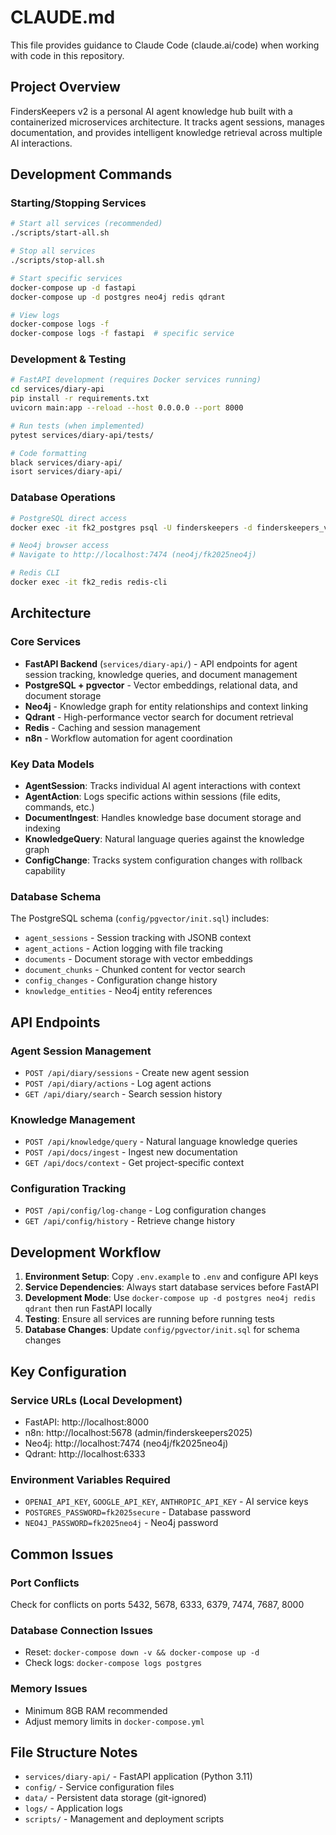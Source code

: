 # CLAUDE.md

This file provides guidance to Claude Code (claude.ai/code) when working with code in this repository.

## Project Overview

FindersKeepers v2 is a personal AI agent knowledge hub built with a containerized microservices architecture. It tracks agent sessions, manages documentation, and provides intelligent knowledge retrieval across multiple AI interactions.

## Development Commands

### Starting/Stopping Services
```bash
# Start all services (recommended)
./scripts/start-all.sh

# Stop all services
./scripts/stop-all.sh

# Start specific services
docker-compose up -d fastapi
docker-compose up -d postgres neo4j redis qdrant

# View logs
docker-compose logs -f
docker-compose logs -f fastapi  # specific service
```

### Development & Testing
```bash
# FastAPI development (requires Docker services running)
cd services/diary-api
pip install -r requirements.txt
uvicorn main:app --reload --host 0.0.0.0 --port 8000

# Run tests (when implemented)
pytest services/diary-api/tests/

# Code formatting
black services/diary-api/
isort services/diary-api/
```

### Database Operations
```bash
# PostgreSQL direct access
docker exec -it fk2_postgres psql -U finderskeepers -d finderskeepers_v2

# Neo4j browser access
# Navigate to http://localhost:7474 (neo4j/fk2025neo4j)

# Redis CLI
docker exec -it fk2_redis redis-cli
```

## Architecture

### Core Services
- **FastAPI Backend** (`services/diary-api/`) - API endpoints for agent session tracking, knowledge queries, and document management
- **PostgreSQL + pgvector** - Vector embeddings, relational data, and document storage
- **Neo4j** - Knowledge graph for entity relationships and context linking
- **Qdrant** - High-performance vector search for document retrieval
- **Redis** - Caching and session management
- **n8n** - Workflow automation for agent coordination

### Key Data Models
- **AgentSession**: Tracks individual AI agent interactions with context
- **AgentAction**: Logs specific actions within sessions (file edits, commands, etc.)
- **DocumentIngest**: Handles knowledge base document storage and indexing
- **KnowledgeQuery**: Natural language queries against the knowledge graph
- **ConfigChange**: Tracks system configuration changes with rollback capability

### Database Schema
The PostgreSQL schema (`config/pgvector/init.sql`) includes:
- `agent_sessions` - Session tracking with JSONB context
- `agent_actions` - Action logging with file tracking
- `documents` - Document storage with vector embeddings
- `document_chunks` - Chunked content for vector search
- `config_changes` - Configuration change history
- `knowledge_entities` - Neo4j entity references

## API Endpoints

### Agent Session Management
- `POST /api/diary/sessions` - Create new agent session
- `POST /api/diary/actions` - Log agent actions
- `GET /api/diary/search` - Search session history

### Knowledge Management
- `POST /api/knowledge/query` - Natural language knowledge queries
- `POST /api/docs/ingest` - Ingest new documentation
- `GET /api/docs/context` - Get project-specific context

### Configuration Tracking
- `POST /api/config/log-change` - Log configuration changes
- `GET /api/config/history` - Retrieve change history

## Development Workflow

1. **Environment Setup**: Copy `.env.example` to `.env` and configure API keys
2. **Service Dependencies**: Always start database services before FastAPI
3. **Development Mode**: Use `docker-compose up -d postgres neo4j redis qdrant` then run FastAPI locally
4. **Testing**: Ensure all services are running before running tests
5. **Database Changes**: Update `config/pgvector/init.sql` for schema changes

## Key Configuration

### Service URLs (Local Development)
- FastAPI: http://localhost:8000
- n8n: http://localhost:5678 (admin/finderskeepers2025)
- Neo4j: http://localhost:7474 (neo4j/fk2025neo4j)
- Qdrant: http://localhost:6333

### Environment Variables Required
- `OPENAI_API_KEY`, `GOOGLE_API_KEY`, `ANTHROPIC_API_KEY` - AI service keys
- `POSTGRES_PASSWORD=fk2025secure` - Database password
- `NEO4J_PASSWORD=fk2025neo4j` - Neo4j password

## Common Issues

### Port Conflicts
Check for conflicts on ports 5432, 5678, 6333, 6379, 7474, 7687, 8000

### Database Connection Issues
- Reset: `docker-compose down -v && docker-compose up -d`
- Check logs: `docker-compose logs postgres`

### Memory Issues
- Minimum 8GB RAM recommended
- Adjust memory limits in `docker-compose.yml`

## File Structure Notes

- `services/diary-api/` - FastAPI application (Python 3.11)
- `config/` - Service configuration files
- `data/` - Persistent data storage (git-ignored)
- `logs/` - Application logs
- `scripts/` - Management and deployment scripts